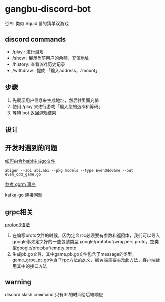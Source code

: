 # gangbu-discord-bot

깐부: 类似 Squid 里的猜单双游戏

## discord commands

+ /play : 进行游戏
+ /show : 展示当前用户的余额，充值地址
+ /history: 查看游戏历史记录
+ /withdraw : 提款 「输入address，amount」

## 步骤

1. 先展示用户信息来生成地址，然后往里面充值
2. 使用 /play 来进行游戏「输入您的选择和筹码」
3. 等待 bot 返回游戏结果

## 设计


## 开发时遇到的问题

[如何由合约abi生成go文件](https://geth.ethereum.org/docs/developers/dapp-developer/native-bindings)

`abigen --abi abi.abi --pkg models --type EvenOddGame --out even_odd_game.go`

[参考 gorm 事务](https://blogs.halodoc.io/db-transactions-in-go/)

[kafka-go 连接问题](https://github.com/segmentio/kafka-go/issues/499)

## grpc相关

[protoc3语法](https://protobuf.dev/programming-guides/proto3/)

1. 在编写proto文件的时候，因为定义rpc必须要有参数和返回体，我们可以导入google事先定义好的一些包装类型
google/protobuf/wrappers.proto，空类型google/protobuf/empty.proto
2. 生成pb.go文件，其中game.pb.go文件包含了message的类型，game_grpc_pb.go包含了rpc方法的定义，服务端需要实现此方法，客户端使用其中的接口方法

## warning

discord slash command 只有3s的时间给后端响应